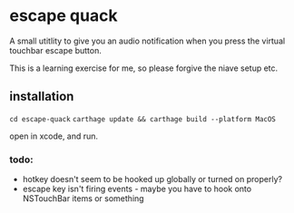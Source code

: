 # escape quack

A small utitlity to give you an audio notification when you press the virtual touchbar escape button.

This is a learning exercise for me, so please forgive the niave setup etc.

## installation

`cd escape-quack`
`carthage update && carthage build --platform MacOS`

open in xcode, and run.

### todo:
 
* hotkey doesn't seem to be hooked up globally or turned on properly?
* escape key isn't firing events - maybe you have to hook onto NSTouchBar items or something
